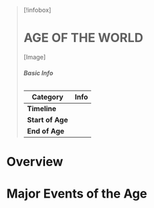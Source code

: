 > [!infobox]
> # **AGE OF THE WORLD**
> [Image]
> ###### **Basic Info**
> | **Category** | **Info** |
> | ---- | ---- |
> | **Timeline** |  |
> | **Start of Age** |  |
> | **End of Age** |  |


# Overview

# Major Events of the Age